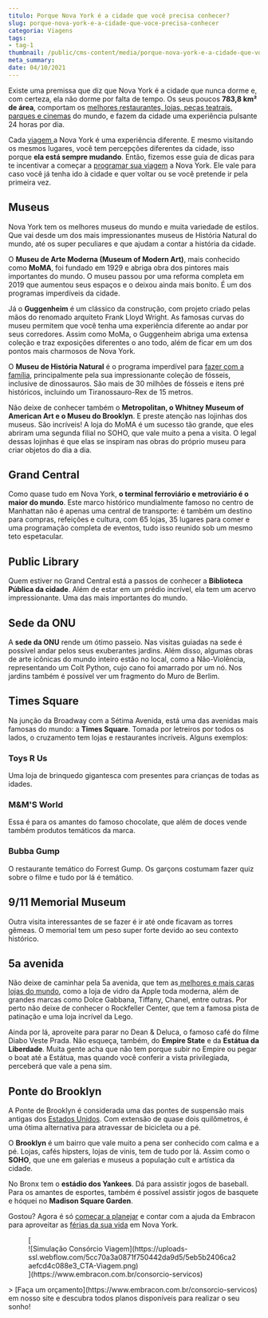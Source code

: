 ```yaml
---
titulo: Porque Nova York é a cidade que você precisa conhecer?
slug: porque-nova-york-e-a-cidade-que-voce-precisa-conhecer
categoria: Viagens
tags:
- tag-1
thumbnail: /public/cms-content/media/porque-nova-york-e-a-cidade-que-voce-precisa-conhecer.jpg
meta_summary: 
date: 04/10/2021
---
```

Existe uma premissa que diz que Nova York é a cidade que nunca dorme e, com certeza, ela não dorme por falta de tempo. Os seus poucos **783,8 km² de área**, comportam os [melhores restaurantes, lojas, peças teatrais, parques e cinemas](https://www.embracon.com.br/blog/35-coisas-para-fazer-quando-a-pandemia-passar) do mundo, e fazem da cidade uma experiência pulsante 24 horas por dia.

Cada [viagem ](https://www.embracon.com.br/blog/5-dicas-para-economizar-e-viajar-na-alta-temporada)a Nova York é uma experiência diferente. E mesmo visitando os mesmos lugares, você tem percepções diferentes da cidade, isso porque **ela está sempre mudando**. Então, fizemos esse guia de dicas para te incentivar a começar a [programar sua viagem](https://www.embracon.com.br/blog/saiba-como-montar-um-roteiro-de-viagem-em-7-passos) a Nova York. Ele vale para caso você já tenha ido à cidade e quer voltar ou se você pretende ir pela primeira vez.

Museus
------

Nova York tem os melhores museus do mundo e muita variedade de estilos. Que vai desde um dos mais impressionantes museus de História Natural do mundo, até os super peculiares e que ajudam a contar a história da cidade.

O **Museu de Arte Moderna (Museum of Modern Art)**, mais conhecido como **MoMA**, foi fundado em 1929 e abriga obra dos pintores mais importantes do mundo. O museu passou por uma reforma completa em 2019 que aumentou seus espaços e o deixou ainda mais bonito. É um dos programas imperdíveis da cidade.

Já o **Guggenheim** é um clássico da construção, com projeto criado pelas mãos do renomado arquiteto Frank Lloyd Wright. As famosas curvas do museu permitem que você tenha uma experiência diferente ao andar por seus corredores. Assim como MoMa, o Guggenheim abriga uma extensa coleção e traz exposições diferentes o ano todo, além de ficar em um dos pontos mais charmosos de Nova York.

O **Museu de História Natural** é o programa imperdível para [fazer com a família](https://www.embracon.com.br/blog/viagem-em-familia-4-dicas-para-agradar-a-todos), principalmente pela sua impressionante coleção de fósseis, inclusive de dinossauros. São mais de 30 milhões de fósseis e itens pré históricos, incluindo um Tiranossauro-Rex de 15 metros.

Não deixe de conhecer também o **Metropolitan, o Whitney Museum of American Art e o Museu do Brooklyn**. E preste atenção nas lojinhas dos museus. São incríveis! A loja do MoMA é um sucesso tão grande, que eles abriram uma segunda filial no SOHO, que vale muito a pena a visita. O legal dessas lojinhas é que elas se inspiram nas obras do próprio museu para criar objetos do dia a dia.

Grand Central
-------------

Como quase tudo em Nova York, **o terminal ferroviário e metroviário é o maior do mundo**. Este marco histórico mundialmente famoso no centro de Manhattan não é apenas uma central de transporte: é também um destino para compras, refeições e cultura, com 65 lojas, 35 lugares para comer e uma programação completa de eventos, tudo isso reunido sob um mesmo teto espetacular.

Public Library
--------------

Quem estiver no Grand Central está a passos de conhecer a **Biblioteca Pública da cidade**. Além de estar em um prédio incrível, ela tem um acervo impressionante. Uma das mais importantes do mundo.

Sede da ONU 
------------

A **sede da ONU** rende um ótimo passeio. Nas visitas guiadas na sede é possível andar pelos seus exuberantes jardins. Além disso, algumas obras de arte icônicas do mundo inteiro estão no local, como a Não-Violência, representando um Colt Python, cujo cano foi amarrado por um nó. Nos jardins também é possível ver um fragmento do Muro de Berlim.

Times Square
------------

Na junção da Broadway com a Sétima Avenida, está uma das avenidas mais famosas do mundo: a **Times Square**. Tomada por letreiros por todos os lados, o cruzamento tem lojas e restaurantes incríveis. Alguns exemplos:

### Toys R Us

Uma loja de brinquedo gigantesca com presentes para crianças de todas as idades.

### M&amp;M'S World

Essa é para os amantes do famoso chocolate, que além de doces vende também produtos temáticos da marca.

### Bubba Gump

O restaurante temático do Forrest Gump. Os garçons costumam fazer quiz sobre o filme e tudo por lá é temático.

9/11 Memorial Museum
--------------------

Outra visita interessantes de se fazer é ir até onde ficavam as torres gêmeas. O memorial tem um peso super forte devido ao seu contexto histórico.

5a avenida
----------

Não deixe de caminhar pela 5a avenida, que tem as[ melhores e mais caras lojas do mundo](https://www.embracon.com.br/blog/conheca-o-consumo-consciente-e-saiba-por-que-ele-faz-bem-para-o-seu-bolso), como a loja de vidro da Apple toda moderna, além de grandes marcas como Dolce Gabbana, Tiffany, Chanel, entre outras. Por perto não deixe de conhecer o Rockfeller Center, que tem a famosa pista de patinação e uma loja incrível da Lego.

Ainda por lá, aproveite para parar no Dean &amp; Deluca, o famoso café do filme Diabo Veste Prada. Não esqueça, também, do **Empire State** e da **Estátua da Liberdade**. Muita gente acha que não tem porque subir no Empire ou pegar o boat até a Estátua, mas quando você conferir a vista privilegiada, perceberá que vale a pena sim.

Ponte do Brooklyn
-----------------

A Ponte de Brooklyn é considerada uma das pontes de suspensão mais antigas dos [Estados Unidos](https://www.embracon.com.br/blog/quais-as-maiores-vantagens-de-fazer-intercambio-nos-eua). Com extensão de quase dois quilômetros, é uma ótima alternativa para atravessar de bicicleta ou a pé.

O **Brooklyn** é um bairro que vale muito a pena ser conhecido com calma e a pé. Lojas, cafés hipsters, lojas de vinis, tem de tudo por lá. Assim como o **SOHO**, que une em galerias e museus a população cult e artística da cidade.

No Bronx tem o **estádio dos Yankees**. Dá para assistir jogos de baseball. Para os amantes de esportes, também é possível assistir jogos de basquete e hóquei no **Madison Square Garden**.

Gostou? Agora é só [começar a planejar](https://www.embracon.com.br/blog/confira-estas-4-dicas-financeiras-para-planejar-uma-viagem-em-familia) e contar com a ajuda da Embracon para aproveitar as [férias da sua vida](https://www.embracon.com.br/blog/saiba-o-que-levar-na-sua-proxima-viagem) em Nova York.

<figure class="w-richtext-figure-type-image w-richtext-align-center">[<div>![Simulação Consórcio Viagem](https://uploads-ssl.webflow.com/5cc70a3a0871f750442da9d5/5eb5b2406ca2aefcd4c088e3_CTA-Viagem.png)</div>](https://www.embracon.com.br/consorcio-servicos)</figure>> [Faça um orçamento](https://www.embracon.com.br/consorcio-servicos) em nosso site e descubra todos planos disponíveis para realizar o seu sonho!

‍
